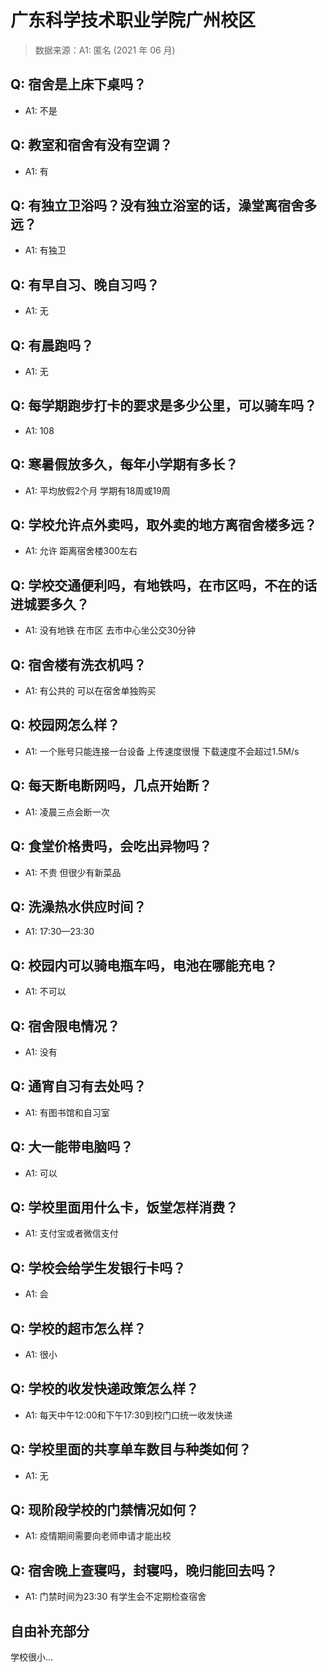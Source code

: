 # 广东科学技术职业学院广州校区

> 数据来源：A1: 匿名 (2021 年 06 月)

## Q: 宿舍是上床下桌吗？

- A1: 不是

## Q: 教室和宿舍有没有空调？

- A1: 有

## Q: 有独立卫浴吗？没有独立浴室的话，澡堂离宿舍多远？

- A1: 有独卫

## Q: 有早自习、晚自习吗？

- A1: 无

## Q: 有晨跑吗？

- A1: 无

## Q: 每学期跑步打卡的要求是多少公里，可以骑车吗？

- A1: 108

## Q: 寒暑假放多久，每年小学期有多长？

- A1: 平均放假2个月 学期有18周或19周

## Q: 学校允许点外卖吗，取外卖的地方离宿舍楼多远？

- A1: 允许 距离宿舍楼300左右

## Q: 学校交通便利吗，有地铁吗，在市区吗，不在的话进城要多久？

- A1: 没有地铁 在市区 去市中心坐公交30分钟

## Q: 宿舍楼有洗衣机吗？

- A1: 有公共的 可以在宿舍单独购买

## Q: 校园网怎么样？

- A1: 一个账号只能连接一台设备 上传速度很慢 下载速度不会超过1.5M/s

## Q: 每天断电断网吗，几点开始断？

- A1: 凌晨三点会断一次

## Q: 食堂价格贵吗，会吃出异物吗？

- A1: 不贵 但很少有新菜品

## Q: 洗澡热水供应时间？

- A1: 17:30—23:30

## Q: 校园内可以骑电瓶车吗，电池在哪能充电？

- A1: 不可以

## Q: 宿舍限电情况？

- A1: 没有

## Q: 通宵自习有去处吗？

- A1: 有图书馆和自习室

## Q: 大一能带电脑吗？

- A1: 可以

## Q: 学校里面用什么卡，饭堂怎样消费？

- A1: 支付宝或者微信支付

## Q: 学校会给学生发银行卡吗？

- A1: 会

## Q: 学校的超市怎么样？

- A1: 很小

## Q: 学校的收发快递政策怎么样？

- A1: 每天中午12:00和下午17:30到校门口统一收发快递

## Q: 学校里面的共享单车数目与种类如何？

- A1: 无

## Q: 现阶段学校的门禁情况如何？

- A1: 疫情期间需要向老师申请才能出校

## Q: 宿舍晚上查寝吗，封寝吗，晚归能回去吗？

- A1: 门禁时间为23:30 有学生会不定期检查宿舍

## 自由补充部分

学校很小…